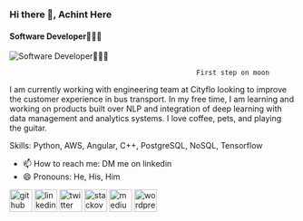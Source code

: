 ### Hi there 👋, Achint Here
#### Software Developer👨🏽‍💻
![Software Developer👨🏽‍💻](https://interactive.wttw.com/sites/default/files/styles/full/public/images/2019/07/17/11%20footprint.jpg?itok=xWqNoOnN)

                                                  First step on moon

I am currently working with engineering team at Cityflo looking to improve the customer experience in bus transport. In my free time, I am learning and working on products built over NLP and integration of deep learning with data management and analytics systems. I love coffee, pets, and playing the guitar.

Skills: Python, AWS, Angular, C++, PostgreSQL, NoSQL, Tensorflow

- 📫 How to reach me: DM me on linkedin 
- 😄 Pronouns: He, His, Him 


[<img src='https://cdn.jsdelivr.net/npm/simple-icons@3.0.1/icons/github.svg' alt='github' height='40'>](https://github.com/Achint08)  [<img src='https://cdn.jsdelivr.net/npm/simple-icons@3.0.1/icons/linkedin.svg' alt='linkedin' height='40'>](https://www.linkedin.com/in/achint-sharma-5b218b109/)  [<img src='https://cdn.jsdelivr.net/npm/simple-icons@3.0.1/icons/twitter.svg' alt='twitter' height='40'>](https://twitter.com/achint008)  [<img src='https://cdn.jsdelivr.net/npm/simple-icons@3.0.1/icons/stackoverflow.svg' alt='stackoverflow' height='40'>](https://stackoverflow.com/users/6725646/achint-sharma)  [<img src='https://cdn.jsdelivr.net/npm/simple-icons@3.0.1/icons/medium.svg' alt='medium' height='40'>](@achintsharma)  [<img src='https://cdn.jsdelivr.net/npm/simple-icons@3.0.1/icons/wordpress.svg' alt='wordpress' height='40'>](https://blog.fossasia.org/author/Achint08/)  


